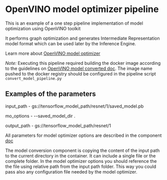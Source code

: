 # OpenVINO model optimizer pipeline

This is an example of a one step pipeline implementation of model optimization using OpenVINO toolkit

It performs graph optimization and generates Intermediate Representation model format which can be used
later by the Inference Engine.

Learn more about [OpenVINO model optimizer](https://software.intel.com/en-us/articles/OpenVINO-ModelOptimizer)

_Note:_ Executing this pipeline required building the docker image according to the guidelines on
[OpenVINO model converted doc](../../../contrib/components/openvino/model_convert).
The image name pushed to the docker registry should be configured in the pipeline script `convert_model_pipeline.py`

## Examples of the parameters

input_path - gs://tensorflow_model_path/resnet/1/saved_model.pb

mo_options - --saved_model_dir .

output_path - gs://tensorflow_model_path/resnet/1

All parameters for model optimizer options are described in the component
[doc](../../../components/model_convert/README.md)

The model conversion component is copying the content of the input path to the current directory in the container.
It can include a single file or the complete folder. In the model optimizer options you should reference
the the file using relative path from the input path folder. This way you could pass also any configuration file
needed by the model optimizer.
